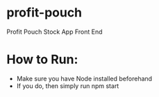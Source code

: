 # profit-pouch
Profit Pouch Stock App Front End

# How to Run:
- Make sure you have Node installed beforehand
- If you do, then simply run npm start